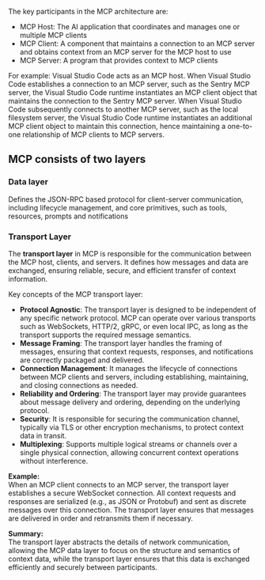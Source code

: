 
The key participants in the MCP architecture are:
* MCP Host: The AI application that coordinates and manages one or multiple MCP clients
* MCP Client: A component that maintains a connection to an MCP server and obtains context from an MCP server for the MCP host to use
* MCP Server: A program that provides context to MCP clients


For example: Visual Studio Code acts as an MCP host. When Visual Studio Code establishes a connection to an MCP server, such as the Sentry MCP server, the Visual Studio Code runtime instantiates an MCP client object that maintains the connection to the Sentry MCP server. When Visual Studio Code subsequently connects to another MCP server, such as the local filesystem server, the Visual Studio Code runtime instantiates an additional MCP client object to maintain this connection, hence maintaining a one-to-one relationship of MCP clients to MCP servers.

## MCP consists of two layers

### Data layer

Defines the JSON-RPC based protocol for client-server communication, including lifecycle management, and core primitives, such as tools, resources, prompts and notifications


### Transport Layer

The **transport layer** in MCP is responsible for the communication between the MCP host, clients, and servers. It defines how messages and data are exchanged, ensuring reliable, secure, and efficient transfer of context information.

Key concepts of the MCP transport layer:

- **Protocol Agnostic**: The transport layer is designed to be independent of any specific network protocol. MCP can operate over various transports such as WebSockets, HTTP/2, gRPC, or even local IPC, as long as the transport supports the required message semantics.
- **Message Framing**: The transport layer handles the framing of messages, ensuring that context requests, responses, and notifications are correctly packaged and delivered.
- **Connection Management**: It manages the lifecycle of connections between MCP clients and servers, including establishing, maintaining, and closing connections as needed.
- **Reliability and Ordering**: The transport layer may provide guarantees about message delivery and ordering, depending on the underlying protocol.
- **Security**: It is responsible for securing the communication channel, typically via TLS or other encryption mechanisms, to protect context data in transit.
- **Multiplexing**: Supports multiple logical streams or channels over a single physical connection, allowing concurrent context operations without interference.

**Example:**  
When an MCP client connects to an MCP server, the transport layer establishes a secure WebSocket connection. All context requests and responses are serialized (e.g., as JSON or Protobuf) and sent as discrete messages over this connection. The transport layer ensures that messages are delivered in order and retransmits them if necessary.

**Summary:**  
The transport layer abstracts the details of network communication, allowing the MCP data layer to focus on the structure and semantics of context data, while the transport layer ensures that this data is exchanged efficiently and securely between participants.
